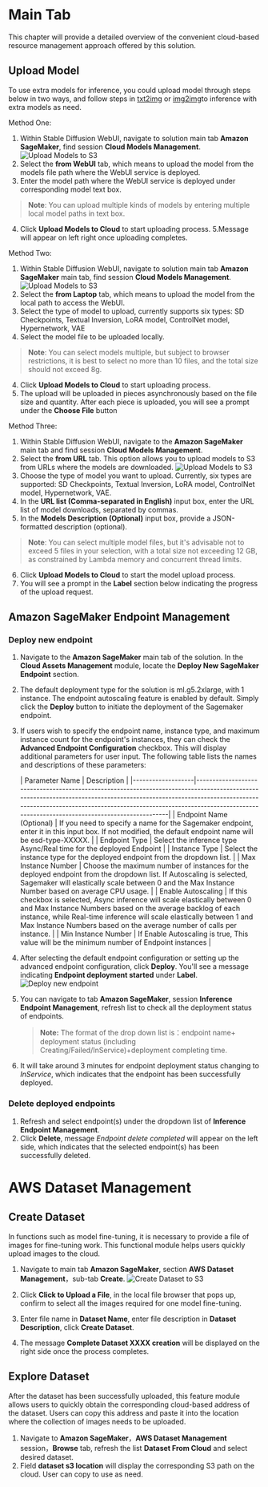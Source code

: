 # Main Tab
This chapter will provide a detailed overview of the convenient cloud-based resource management approach offered by this solution.

## Upload Model
To use extra models for inference, you could upload model through steps below in two ways, and follow steps in [txt2img](txt2img-guide.md) or [img2img](img2img-guide.md)to inference with extra models as need.

Method One:
1. Within Stable Diffusion WebUI, navigate to solution main tab **Amazon SageMaker**, find session **Cloud Models Management**.
![Upload Models to S3](../../images/UploadFromWebUI.png)
2. Select the **from WebUI** tab, which means to upload the model from the models file path where the WebUI service is deployed.
3. Enter the model path where the WebUI service is deployed under corresponding model text box.
> **Note**: You can upload multiple kinds of models by entering multiple local model paths in text box.
4. Click **Upload Models to Cloud** to start uploading process.
5.Message will appear on left right once uploading completes.

Method Two:
1. Within Stable Diffusion WebUI, navigate to solution main tab **Amazon SageMaker** main tab, find session **Cloud Models Management**.
![Upload Models to S3](../../images/UploadFromComputer.png)
2. Select the **from Laptop** tab, which means to upload the model from the local path to access the WebUI.
3. Select the type of model to upload, currently supports six types: SD Checkpoints, Textual Inversion, LoRA model, ControlNet model, Hypernetwork, VAE
3. Select the model file to be uploaded locally.
> **Note**: You can select models multiple, but subject to browser restrictions, it is best to select no more than 10 files, and the total size should not exceed 8g.
4. Click **Upload Models to Cloud** to start uploading process.
5. The upload will be uploaded in pieces asynchronously based on the file size and quantity. After each piece is uploaded, you will see a prompt under the **Choose File** button


Method Three:
1. Within Stable Diffusion WebUI, navigate to the **Amazon SageMaker** main tab and find session **Cloud Models Management**.
2. Select the **from URL** tab. This option allows you to upload models to S3 from URLs where the models are downloaded.
![Upload Models to S3](../../images/UploadFromURL.png)
3. Choose the type of model you want to upload. Currently, six types are supported: SD Checkpoints, Textual Inversion, LoRA model, ControlNet model, Hypernetwork, VAE.
4. In the **URL list (Comma-separated in English)** input box, enter the URL list of model downloads, separated by commas.
5. In the **Models Description (Optional)** input box, provide a JSON-formatted description (optional).
> **Note**: You can select multiple model files, but it's advisable not to exceed 5 files in your selection, with a total size not exceeding 12 GB, as constrained by Lambda memory and concurrent thread limits.
6. Click **Upload Models to Cloud** to start the model upload process.
7. You will see a prompt in the **Label** section below indicating the progress of the upload request.


## Amazon SageMaker Endpoint Management
### Deploy new endpoint
1. Navigate to the **Amazon SageMaker** main tab of the solution. In the **Cloud Assets Management** module, locate the **Deploy New SageMaker Endpoint** section.
2. The default deployment type for the solution is ml.g5.2xlarge, with 1 instance. The endpoint autoscaling feature is enabled by default. Simply click the **Deploy** button to initiate the deployment of the Sagemaker endpoint.
3. If users wish to specify the endpoint name, instance type, and maximum instance count for the endpoint's instances, they can check the **Advanced Endpoint Configuration** checkbox. This will display additional parameters for user input. The following table lists the names and descriptions of these parameters:

      | Parameter Name    | Description                                                                                                                                                                                                                                                                                   |
                  |-------------------|-----------------------------------------------------------------------------------------------------------------------------------------------------------------------------------------------------------------------------------------------------------------------------------------------|
      | Endpoint Name (Optional) | If you need to specify a name for the Sagemaker endpoint, enter it in this input box. If not modified, the default endpoint name will be esd-type-XXXXX.                                                                                                                                      |
      | Endpoint Type | Select the inference type Async/Real time for the deployed Endpoint                                                                                                                                                                                                                           |
      | Instance Type     | Select the instance type for the deployed endpoint from the dropdown list.                                                                                                                                                                                                                    |
      | Max Instance Number | Choose the maximum number of instances for the deployed endpoint from the dropdown list. If Autoscaling is selected, Sagemaker will elastically scale between 0 and the Max Instance Number based on average CPU usage.                                                                       |
      | Enable Autoscaling | If this checkbox is selected, Async inference will scale elastically between 0 and Max Instance Numbers based on the average backlog of each instance, while Real-time inference will scale elastically between 1 and Max Instance Numbers based on the average number of calls per instance. |
      | Min Instance Number | If Enable Autoscaling is true, This value will be the minimum number of Endpoint instances                                                                                                                                                                                                    |

4. After selecting the default endpoint configuration or setting up the advanced endpoint configuration, click **Deploy**. You'll see a message indicating **Endpoint deployment started** under **Label**.
   ![Deploy new endpoint](../../images/Deploy-new-endpoint.png)

5. You can navigate to tab **Amazon SageMaker**, session **Inference Endpoint Management**, refresh list to check all the deployment status of endpoints.

    > **Note:** The format of the drop down list is：endpoint name+ deployment status (including Creating/Failed/InService)+deployment completing time.

6. It will take around 3 minutes for endpoint deployment status changing to *InService*, which indicates that the endpoint has been successfully deployed.


### Delete deployed endpoints
1. Refresh and select endpoint(s) under the dropdown list of **Inference Endpoint Management**.
2. Click **Delete**, message *Endpoint delete completed* will appear on the left side, which indicates that the selected endpoint(s) has been successfully deleted.




# AWS Dataset Management
## Create Dataset
In functions such as model fine-tuning, it is necessary to provide a file of images for fine-tuning work. This functional module helps users quickly upload images to the cloud.

1. Navigate to main tab **Amazon SageMaker**, section **AWS Dataset Management**，sub-tab **Create**.
![Create Dataset to S3](../../images/Dataset_management.png)

2. Click **Click to Upload a File**, in the local file browser that pops up, confirm to select all the images required for one model fine-tuning.
3. Enter file name in **Dataset Name**, enter file description in **Dataset Description**, click **Create Dataset**.
4. The message **Complete Dataset XXXX creation** will be displayed on the right side once the process completes.

## Explore Dataset
After the dataset has been successfully uploaded, this feature module allows users to quickly obtain the corresponding cloud-based address of the dataset. Users can copy this address and paste it into the location where the collection of images needs to be uploaded.

1. Navigate to **Amazon SageMaker**，**AWS Dataset Management** session，**Browse** tab, refresh the list **Dataset From Cloud** and select desired dataset.
2. Field **dataset s3 location** will display the corresponding S3 path on the cloud. User can copy to use as need.

